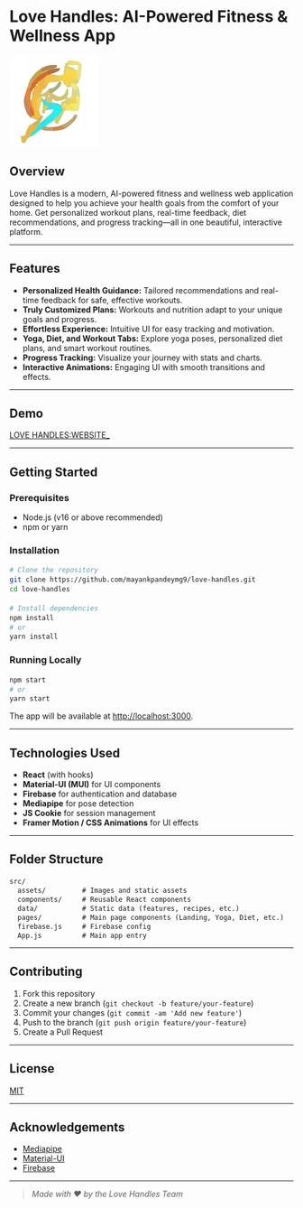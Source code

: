 # Love Handles: AI-Powered Fitness & Wellness App

![Love Handles Banner](src/assets/images/logo-with-text.svg)

## Overview
Love Handles is a modern, AI-powered fitness and wellness web application designed to help you achieve your health goals from the comfort of your home. Get personalized workout plans, real-time feedback, diet recommendations, and progress tracking—all in one beautiful, interactive platform.

---

## Features
- **Personalized Health Guidance:** Tailored recommendations and real-time feedback for safe, effective workouts.
- **Truly Customized Plans:** Workouts and nutrition adapt to your unique goals and progress.
- **Effortless Experience:** Intuitive UI for easy tracking and motivation.
- **Yoga, Diet, and Workout Tabs:** Explore yoga poses, personalized diet plans, and smart workout routines.
- **Progress Tracking:** Visualize your journey with stats and charts.
- **Interactive Animations:** Engaging UI with smooth transitions and effects.

---

## Demo
[LOVE HANDLES:WEBSITE_](https://mayankpandeymg9.github.io/lovehandlesv1.2/)

---

## Getting Started

### Prerequisites
- Node.js (v16 or above recommended)
- npm or yarn

### Installation
```bash
# Clone the repository
git clone https://github.com/mayankpandeymg9/love-handles.git
cd love-handles

# Install dependencies
npm install
# or
yarn install
```

### Running Locally
```bash
npm start
# or
yarn start
```
The app will be available at [http://localhost:3000](http://localhost:3000).

---

## Technologies Used
- **React** (with hooks)
- **Material-UI (MUI)** for UI components
- **Firebase** for authentication and database
- **Mediapipe** for pose detection
- **JS Cookie** for session management
- **Framer Motion / CSS Animations** for UI effects

---

## Folder Structure
```
src/
  assets/         # Images and static assets
  components/     # Reusable React components
  data/           # Static data (features, recipes, etc.)
  pages/          # Main page components (Landing, Yoga, Diet, etc.)
  firebase.js     # Firebase config
  App.js          # Main app entry
```

---

## Contributing
1. Fork this repository
2. Create a new branch (`git checkout -b feature/your-feature`)
3. Commit your changes (`git commit -am 'Add new feature'`)
4. Push to the branch (`git push origin feature/your-feature`)
5. Create a Pull Request

---

## License
[MIT](LICENSE)

---

## Acknowledgements
- [Mediapipe](https://mediapipe.dev/)
- [Material-UI](https://mui.com/)
- [Firebase](https://firebase.google.com/)

---

> _Made with ❤️ by the Love Handles Team_

